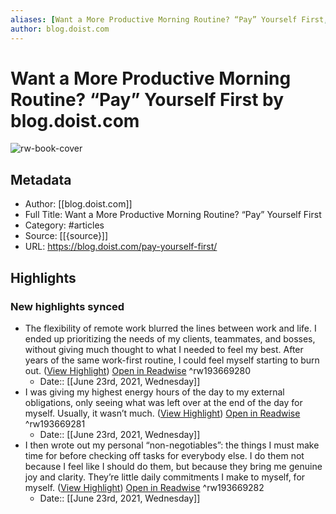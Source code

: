 ```yaml
---
aliases: [Want a More Productive Morning Routine? “Pay” Yourself First, Want a More Productive Morning Routine? “Pay” Yourself First]
author: blog.doist.com
---
```

# Want a More Productive Morning Routine? “Pay” Yourself First by blog.doist.com

![rw-book-cover](https://readwise-assets.s3.amazonaws.com/static/images/article3.5c705a01b476.png)

## Metadata
- Author: [[blog.doist.com]]
- Full Title: Want a More Productive Morning Routine? “Pay” Yourself First
- Category: #articles
- Source: [[{source}]]
- URL: https://blog.doist.com/pay-yourself-first/

## Highlights
### New highlights synced
- The flexibility of remote work blurred the lines between work and life. I ended up prioritizing the needs of my clients, teammates, and bosses, without giving much thought to what I needed to feel my best. After years of the same work-first routine, I could feel myself starting to burn out. ([View Highlight](https://instapaper.com/read/1422735005/16749402)) [Open in Readwise](https://readwise.io/open/193669280) ^rw193669280
    - Date:: [[June 23rd, 2021, Wednesday]]
- I was giving my highest energy hours of the day to my external obligations, only seeing what was left over at the end of the day for myself. Usually, it wasn’t much. ([View Highlight](https://instapaper.com/read/1422735005/16749428)) [Open in Readwise](https://readwise.io/open/193669281) ^rw193669281
    - Date:: [[June 23rd, 2021, Wednesday]]
- I then wrote out my personal “non-negotiables”: the things I must make time for before checking off tasks for everybody else. I do them not because I feel like I should do them, but because they bring me genuine joy and clarity. They’re little daily commitments I make to myself, for myself. ([View Highlight](https://instapaper.com/read/1422735005/16749478)) [Open in Readwise](https://readwise.io/open/193669282) ^rw193669282
    - Date:: [[June 23rd, 2021, Wednesday]]
